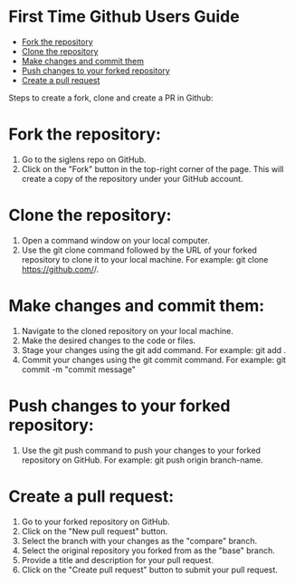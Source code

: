 # First Time Github Users Guide

 * [Fork the repository](#fork-the-repository)
 * [Clone the repository](#clone-the-repository)
 * [Make changes and commit them](#make-changes-and-commit-them)
 * [Push changes to your forked repository](#push-changes-to-your-forked-repository)
 * [Create a pull request](#create-a-pull-request)



Steps to create a fork, clone and create a PR in Github:

# Fork the repository:

1. Go to the siglens repo on GitHub.
2. Click on the "Fork" button in the top-right corner of the page.
   This will create a copy of the repository under your GitHub account.

# Clone the repository:

1. Open a command window on your local computer.
2. Use the git clone command followed by the URL of your forked repository to clone it to your local machine.
   For example: git clone https://github.com/<your-username>/<siglens>.

# Make changes and commit them:

1. Navigate to the cloned repository on your local machine.
2. Make the desired changes to the code or files.
3. Stage your changes using the git add command.
   For example: git add .
4. Commit your changes using the git commit command.
   For example: git commit -m "commit message"


# Push changes to your forked repository:

1. Use the git push command to push your changes to your forked repository on GitHub.
   For example: git push origin branch-name.


# Create a pull request:

1. Go to your forked repository on GitHub.
2. Click on the "New pull request" button.
3. Select the branch with your changes as the "compare" branch.
4. Select the original repository you forked from as the "base" branch.
5. Provide a title and description for your pull request.
6. Click on the "Create pull request" button to submit your pull request.

